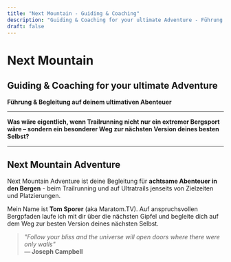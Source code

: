 ```yaml
---
title: "Next Mountain - Guiding & Coaching"
description: "Guiding & Coaching for your ultimate Adventure - Führung & Begleitung auf deinem ultimativen Abenteuer"
draft: false
---
```


# Next Mountain

## Guiding & Coaching for your ultimate Adventure
**Führung & Begleitung auf deinem ultimativen Abenteuer**

---

**Was wäre eigentlich, wenn Trailrunning nicht nur ein extremer Bergsport wäre – sondern ein besonderer Weg zur nächsten Version deines besten Selbst?**

---

## Next Mountain Adventure

Next Mountain Adventure ist deine Begleitung für **achtsame Abenteuer in den Bergen** - beim Trailrunning und auf Ultratrails jenseits von Zielzeiten und Platzierungen.

Mein Name ist **Tom Sporer** (aka Maratom.TV). Auf anspruchsvollen Bergpfaden laufe ich mit dir über die nächsten Gipfel und begleite dich auf dem Weg zur besten Version deines nächsten Selbst.

> *"Follow your bliss and the universe will open doors where there were only walls"*  
> **— Joseph Campbell**
